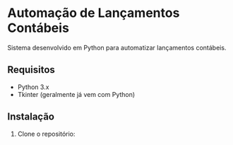 # Automação de Lançamentos Contábeis

Sistema desenvolvido em Python para automatizar lançamentos contábeis.

## Requisitos

- Python 3.x
- Tkinter (geralmente já vem com Python)

## Instalação

1. Clone o repositório: 